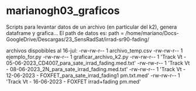 # marianogh03_graficos
Scripts para levantar datos de un archivo (en particular del k2), genera dataframe y grafica...
El path de datos es: path = /home/mariano/Docs-GoogleDrive/Descargas/23_SensRadSat/irrad-sr90-fading/

archivos dispobibles al 16-jul:
-rw-rw-r-- 1    archivo_temp.csv
-rw-rw-r-- 1    ejemplo_for.py
-rw-rw-r-- 1    graficar_archivo_k2.py
-rw-rw-r-- 1    'Track Vt - 05-06-2023_CD4007_para_sate_irrad_fading.med.txt'
-rw-rw-r-- 1    'Track Vt - 08-06-2023_2N_para_sate_irrad_fading.med.txt'
-rw-rw-r-- 1    'Track Vt - 12-06-2023 - FOXFET_para_sate_irrad_fading1 pm.txt.med'
-rw-rw-r-- 1    'Track Vt - 16-06-2023 - FOXFET irrad+fading pm.med'

